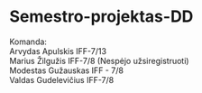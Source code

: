 # Semestro-projektas-DD

Komanda:  
Arvydas Apulskis IFF-7/13  
Marius Žilgužis IFF-7/8 (Nespėjo užsiregistruoti)  
Modestas Gužauskas IFF - 7/8  
Valdas Gudelevičius IFF-7/8  
